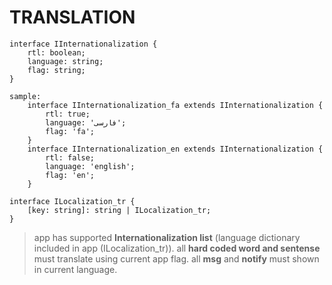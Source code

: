 # TRANSLATION

```
interface IInternationalization {
    rtl: boolean;
    language: string;
    flag: string;
}

sample:
    interface IInternationalization_fa extends IInternationalization {
        rtl: true;
        language: 'فارسی';
        flag: 'fa';
    }
    interface IInternationalization_en extends IInternationalization {
        rtl: false;
        language: 'english';
        flag: 'en';
    }
```

```
interface ILocalization_tr {
    [key: string]: string | ILocalization_tr;
}
```

> app has supported **Internationalization list** (language dictionary included in app (ILocalization_tr)).
> all **hard coded word and sentense** must translate using current app flag.
> all **msg** and **notify** must shown in current language.
